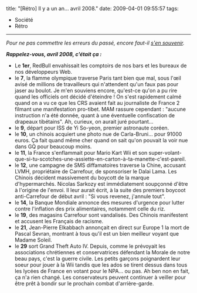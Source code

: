title: "[Rétro] Il y a un an… avril 2008."
date: 2009-04-01 09:55:57
tags:
  - Société
  - Rétro
---

_Pour ne pas commettre les erreurs du passé, encore faut-il [s'en souvenir](//borisschapira.com/?s=[R%C3%A9tro])._

_**Rappelez-vous, avril 2008, c'était ça&nbsp;:**_

*   Le **1er**, RedBull envahissait les comptoirs de nos bars et les bureaux de nos développeurs Web.
*   le **7**, la flamme olympique traverse Paris tant bien que mal, sous l'œil avisé de millions de travailleurs qui n'attendent qu'un faux pas pour jaser au boulot. Je m'en souviens encore, qu'est-ce qu'on a pu rire quand les officiels ont décidé d'éteindre&nbsp;! On s'est rapidement calmé quand on a vu ce que les CRS avaient fait au journaliste de France 2 filmant une manifestation pro-tibet. MAM rassure cependant&nbsp;: "aucune instruction n'a été donnée, quant à une éventuelle confiscation de drapeaux tibétains". Ah, curieux, on aurait juré pourtant&#8230;
*   le **9**, départ pour ISS de Yi So-yeon, premier astronaute coréen.
*   le **10**, un chinois acquiert une photo nue de Carla-Bruni&#8230; pour 91000 euros. Ça fait quand même cher quand on sait qu'on pouvait la voir nue dans GQ pour beaucoup moins.
*   le **11**, la France s'enflammait pour Mario Kart Wii et son super-volant-que-si-tu-scotches-une-assiette-en-carton-à-ta-manette-c'est-pareil.
*   le **12**, une campagne de SMS diffamatoires traverse la Chine, accusant LVMH, propriétaire de Carrefour, de sponsoriser le Dalai Lama. Les Chinois décident massivement du boycott de la marque d'hypermarchés. Nicolas Sarkozy est immédiatement soupçonné d'être à l'origine de l'envoi. Il leur aurait écrit, à la suite des premiers boycoot anti-Carrefour de début avril&nbsp;: "Si vous revenez, j'annule tout".
*   le **14**, la Banque Mondiale annonce des mesures d'urgence pour lutter contre l'inflation des prix alimentaires, notamment celle du riz.
*   le **19**, des magasins Carrefour sont vandalisés. Des Chinois manifestent et accusent les Français de racisme.
*   le **21**, Jean-Pierre Elkabbach annonçait en direct sur Europe 1 la mort de Pascal Sevran, montrant à tous qu'il est un bien meilleur voyant que Madame Soleil.
*   le **29** sort Grand Theft Auto IV. Depuis, comme le prévoyait les associations chrétiennes et conservatrices défendant la Morale de notre beau pays, c'est la guerre civile. Les petits garçons poignardent leur soeur pour jouer à la Wii tandis que les ados se tirent dessus dans tous les lycées de France en votant pour le NPA&#8230; ou pas. Ah ben non en fait, ça n'a rien changé. Les conservateurs peuvent continuer à veiller pour être prêt à bondir sur le prochain combat d'arrière-garde.
